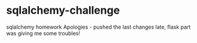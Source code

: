 # sqlalchemy-challenge
sqlalchemy homework
Apologies - pushed the last changes late, flask part was giving me some troubles!
